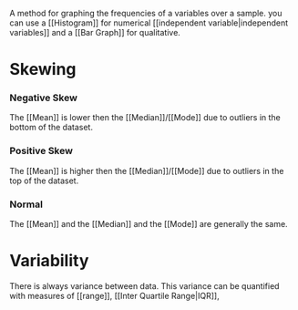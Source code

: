 A method for graphing the frequencies of a variables over a sample. you can use a [[Histogram]] for numerical [[independent variable|independent variables]] and a [[Bar Graph]] for qualitative.

# Skewing
### Negative Skew
The [[Mean]] is lower then the [[Median]]/[[Mode]] due to outliers in the bottom of the dataset.
### Positive Skew
The [[Mean]] is higher then the [[Median]]/[[Mode]] due to outliers in the top of the dataset.
### Normal
The [[Mean]] and the [[Median]] and the [[Mode]] are generally the same.

# Variability
There is always variance between data. This variance can be quantified with measures of [[range]], [[Inter Quartile Range|IQR]], 